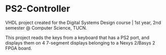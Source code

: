 # PS2-Controller
VHDL project created for the Digital Systems Design course | 1st year, 2nd semester @ Computer Science, TUCN.


This project reads the keys from a keyboard that has a PS2 port, and displays them on 4 7-segment displays belonging to a Nexys 2/Basys 2 FPGA board.
